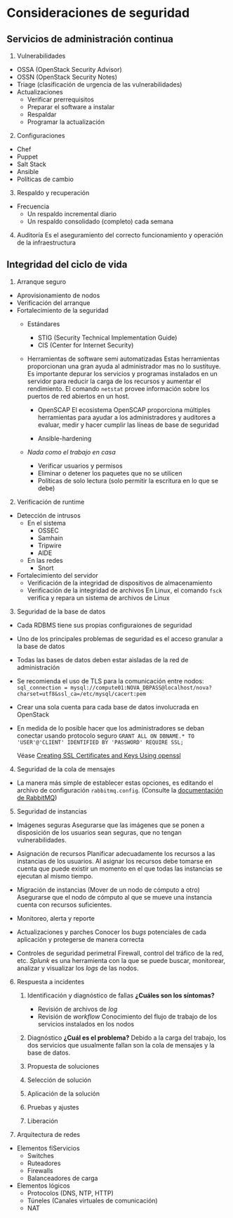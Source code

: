 # Consideraciones de seguridad

## Servicios de administración continua
1. Vulnerabilidades
* OSSA (OpenStack Security Advisor)
* OSSN (OpenStack Security Notes)
* Triage (clasificación de urgencia de las vulnerabilidades)
* Actualizaciones  
  * Verificar prerrequisitos
  * Preparar el software a instalar
  * Respaldar
  * Programar la actualización


2. Configuraciones
* Chef
* Puppet
* Salt Stack
* Ansible
* Políticas de cambio

3. Respaldo y recuperación
* Frecuencia
  * Un respaldo incremental diario
  * Un respaldo consolidado (completo) cada semana

4. Auditoría
    Es el aseguramiento del correcto funcionamiento y operación de la infraestructura

## Integridad del ciclo de vida

1. Arranque seguro
  * Aprovisionamiento de nodos
  * Verificación del arranque
  * Fortalecimiento de la seguridad
    + Estándares
       - STIG (Security Technical Implementation Guide)
       - CIS (Center for Internet Security)
    + Herramientas de software semi automatizadas
      Estas herramientas proporcionan una gran ayuda al administrador mas no lo sustituye.
      Es importante depurar los servicios y programas instalados en un servidor para reducir la carga de los recursos y aumentar el rendimiento. El comando `netstat` provee información sobre los puertos de red abiertos en un host.  

       - OpenSCAP
       El ecosistema OpenSCAP proporciona múltiples herramientas para ayudar a los administradores y auditores a evaluar, medir y hacer cumplir las líneas de base de seguridad

      - Ansible-hardening
    + *Nada como el trabajo en casa*
       - Verificar usuarios y permisos
       - Eliminar o detener los paquetes que no se utilicen
       - Políticas de solo lectura (solo permitir la escritura en lo que se debe)

2. Verificación de runtime
  * Detección de intrusos
    + En el sistema
      - OSSEC
      - Samhain
      - Tripwire
      - AIDE
    + En las redes
      - Snort
  * Fortalecimiento del servidor
    + Verificación de la integridad de dispositivos de almacenamiento
    + Verificación de la integridad de archivos
      En Linux, el comando `fsck` verifica y repara un sistema de archivos de Linux

3. Seguridad de la base de datos
  * Cada RDBMS tiene sus propias configuraiones de seguridad
  * Uno de los principales problemas de seguridad es el acceso granular a la base de datos
  * Todas las bases de datos deben estar aisladas de la red de administración
  * Se recomienda el uso de TLS para la comunicación entre nodos: `sql_connection = mysql://compute01:NOVA_DBPASS@localhost/nova?charset=utf8&ssl_ca=/etc/mysql/cacert:pem`
  * Crear una sola cuenta para cada base de datos involucrada en OpenStack
  * En medida de lo posible hacer que los administradores  se deban conectar usando protocolo seguro `GRANT ALL ON DBNAME.* TO 'USER'@'CLIENT' IDENTIFIED BY 'PASSWORD' REQUIRE SSL;`

    Véase [Creating SSL Certificates and Keys Using openssl](https://dev.mysql.com/doc/refman/5.7/en/creating-ssl-files-using-openssl.html)

4. Seguridad de la cola de mensajes
  * La manera más simple de establecer estas opciones, es editando el archivo de configuración `rabbitmq.config`. (Consulte la [documentación de RabbitMQ](https://www.rabbitmq.com/ssl.html))

5. Seguridad de instancias
  * Imágenes seguras
    Asegurarse que las imágenes que se ponen a disposición de los usuarios sean seguras, que no tengan vulnerabilidades.

  * Asignación de recursos
    Planificar adecuadamente los recursos a las instancias de los usuarios. Al asignar los recursos debe tomarse en cuenta que puede existir un momento en el que todas las instancias se ejecutan al mismo tiempo.

  * Migración de instancias (Mover de un nodo de cómputo a otro)
    Asegurarse que el nodo de cómputo al que se mueve una instancia cuenta con recursos suficientes.

  * Monitoreo, alerta y reporte

  * Actualizaciones y parches
    Conocer los *bugs* potenciales de cada aplicación y protegerse de manera correcta

  * Controles de seguridad perimetral
      Firewall, control del tráfico de la red, etc.
      *Splunk* es una herramienta con la que se puede buscar, monitorear, analizar y visualizar los *logs* de las nodos.

6. Respuesta a incidentes
    1. Identificación y diagnóstico de fallas **¿Cuáles son los síntomas?**
        * Revisión de archivos de *log*
        * Revisión de *workflow*
          Conocimiento del flujo de trabajo de los servicios instalados en los nodos

    2. Diagnóstico **¿Cuál es el problema?**
        Debido a la carga del trabajo, los dos servicios que usualmente fallan son la cola de mensajes y la base de datos.
    3. Propuesta de soluciones
    4. Selección de solución
    5. Aplicación de la solución
    6. Pruebas y ajustes
    7. Liberación

7. Arquitectura de redes
  * Elementos fíServicios
    + Switches
    + Ruteadores
    + Firewalls
    + Balanceadores de carga
  * Elementos lógicos
    * Protocolos (DNS, NTP, HTTP)
    * Túneles (Canales virtuales de comunicación)
    * NAT
